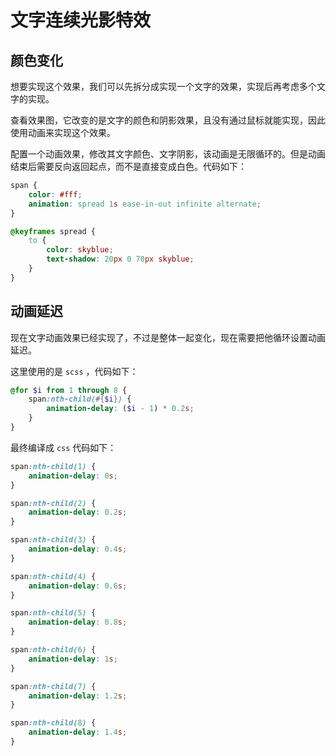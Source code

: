 # 文字连续光影特效

## 颜色变化

想要实现这个效果，我们可以先拆分成实现一个文字的效果，实现后再考虑多个文字的实现。

查看效果图，它改变的是文字的颜色和阴影效果，且没有通过鼠标就能实现，因此使用动画来实现这个效果。

配置一个动画效果，修改其文字颜色、文字阴影，该动画是无限循环的。但是动画结束后需要反向返回起点，而不是直接变成白色。代码如下：

```css
span {
    color: #fff;
    animation: spread 1s ease-in-out infinite alternate;
}

@keyframes spread {
    to {
        color: skyblue;
        text-shadow: 20px 0 70px skyblue;
    }
}
```

## 动画延迟

现在文字动画效果已经实现了，不过是整体一起变化，现在需要把他循环设置动画延迟。

这里使用的是 `scss` ，代码如下：

```scss
@for $i from 1 through 8 {
    span:nth-child(#{$i}) {
        animation-delay: ($i - 1) * 0.2s;
    }
}
```

最终编译成 `css` 代码如下：

```css
span:nth-child(1) {
    animation-delay: 0s;
}

span:nth-child(2) {
    animation-delay: 0.2s;
}

span:nth-child(3) {
    animation-delay: 0.4s;
}

span:nth-child(4) {
    animation-delay: 0.6s;
}

span:nth-child(5) {
    animation-delay: 0.8s;
}

span:nth-child(6) {
    animation-delay: 1s;
}

span:nth-child(7) {
    animation-delay: 1.2s;
}

span:nth-child(8) {
    animation-delay: 1.4s;
}
```


